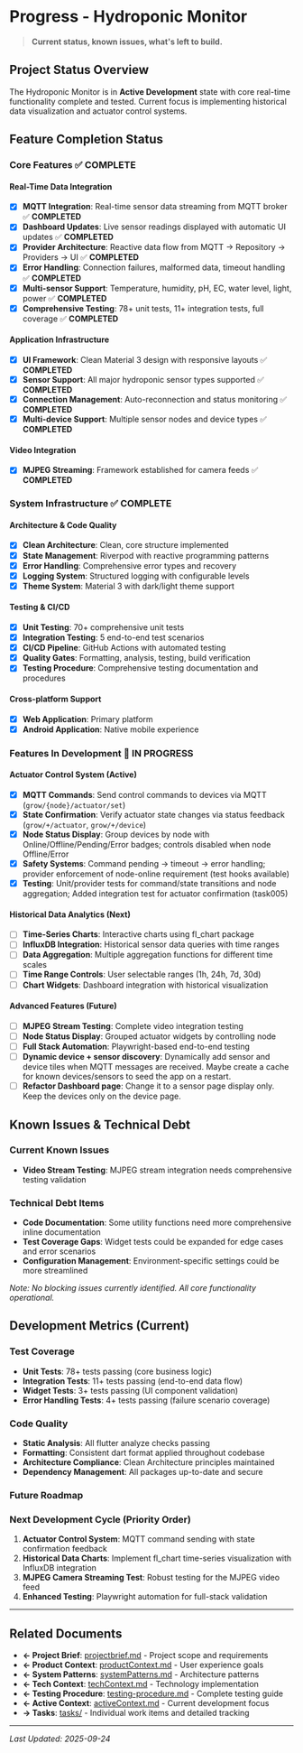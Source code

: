 # Progress - Hydroponic Monitor

> **Current status, known issues, what's left to build.**

## Project Status Overview

The Hydroponic Monitor is in **Active Development** state with core real-time functionality complete and tested. Current focus is implementing historical data visualization and actuator control systems.

## Feature Completion Status

### Core Features ✅ COMPLETE

#### Real-Time Data Integration
- [x] **MQTT Integration**: Real-time sensor data streaming from MQTT broker ✅ **COMPLETED**
- [x] **Dashboard Updates**: Live sensor readings displayed with automatic UI updates ✅ **COMPLETED**  
- [x] **Provider Architecture**: Reactive data flow from MQTT → Repository → Providers → UI ✅ **COMPLETED**
- [x] **Error Handling**: Connection failures, malformed data, timeout handling ✅ **COMPLETED**
- [x] **Multi-sensor Support**: Temperature, humidity, pH, EC, water level, light, power ✅ **COMPLETED**
- [x] **Comprehensive Testing**: 78+ unit tests, 11+ integration tests, full coverage ✅ **COMPLETED**

#### Application Infrastructure  
- [x] **UI Framework**: Clean Material 3 design with responsive layouts ✅ **COMPLETED**
- [x] **Sensor Support**: All major hydroponic sensor types supported ✅ **COMPLETED**
- [x] **Connection Management**: Auto-reconnection and status monitoring ✅ **COMPLETED**
- [x] **Multi-device Support**: Multiple sensor nodes and device types ✅ **COMPLETED**

#### Video Integration  
- [x] **MJPEG Streaming**: Framework established for camera feeds ✅ **COMPLETED**

### System Infrastructure ✅ COMPLETE

#### Architecture & Code Quality
- [x] **Clean Architecture**: Clean, core structure implemented
- [x] **State Management**: Riverpod with reactive programming patterns
- [x] **Error Handling**: Comprehensive error types and recovery
- [x] **Logging System**: Structured logging with configurable levels
- [x] **Theme System**: Material 3 with dark/light theme support

#### Testing & CI/CD
- [x] **Unit Testing**: 70+ comprehensive unit tests
- [x] **Integration Testing**: 5 end-to-end test scenarios
- [x] **CI/CD Pipeline**: GitHub Actions with automated testing
- [x] **Quality Gates**: Formatting, analysis, testing, build verification
- [x] **Testing Procedure**: Comprehensive testing documentation and procedures

#### Cross-platform Support
- [x] **Web Application**: Primary platform
- [x] **Android Application**: Native mobile experience

### Features In Development 🧱 IN PROGRESS

#### Actuator Control System (Active)
- [x] **MQTT Commands**: Send control commands to devices via MQTT (`grow/{node}/actuator/set`)
- [x] **State Confirmation**: Verify actuator state changes via status feedback (`grow/+/actuator`, `grow/+/device`)
- [x] **Node Status Display**: Group devices by node with Online/Offline/Pending/Error badges; controls disabled when node Offline/Error
- [x] **Safety Systems**: Command pending -> timeout -> error handling; provider enforcement of node-online requirement (test hooks available)
- [x] **Testing**: Unit/provider tests for command/state transitions and node aggregation; Added integration test for actuator confirmation (task005)

#### Historical Data Analytics (Next)
- [ ] **Time-Series Charts**: Interactive charts using fl_chart package
- [ ] **InfluxDB Integration**: Historical sensor data queries with time ranges
- [ ] **Data Aggregation**: Multiple aggregation functions for different time scales
- [ ] **Time Range Controls**: User selectable ranges (1h, 24h, 7d, 30d)
- [ ] **Chart Widgets**: Dashboard integration with historical visualization

#### Advanced Features (Future)
- [ ] **MJPEG Stream Testing**: Complete video integration testing
- [ ] **Node Status Display**: Grouped actuator widgets by controlling node  
- [ ] **Full Stack Automation**: Playwright-based end-to-end testing
- [ ] **Dynamic device + sensor discovery**: Dynamically add sensor and device tiles when MQTT messages are received. Maybe create a cache for known devices/sensors to seed the app on a restart.
- [ ] **Refactor Dashboard page**: Change it to a sensor page display only. Keep the devices only on the device page.

## Known Issues & Technical Debt

### Current Known Issues
- **Video Stream Testing**: MJPEG stream integration needs comprehensive testing validation

### Technical Debt Items  
- **Code Documentation**: Some utility functions need more comprehensive inline documentation
- **Test Coverage Gaps**: Widget tests could be expanded for edge cases and error scenarios
- **Configuration Management**: Environment-specific settings could be more streamlined

*Note: No blocking issues currently identified. All core functionality operational.*

## Development Metrics (Current)

### Test Coverage
- **Unit Tests**: 78+ tests passing (core business logic)
- **Integration Tests**: 11+ tests passing (end-to-end data flow) 
- **Widget Tests**: 3+ tests passing (UI component validation)
- **Error Handling Tests**: 4+ tests passing (failure scenario coverage)

### Code Quality
- **Static Analysis**: All flutter analyze checks passing
- **Formatting**: Consistent dart format applied throughout codebase
- **Architecture Compliance**: Clean Architecture principles maintained
- **Dependency Management**: All packages up-to-date and secure

### Future Roadmap

### Next Development Cycle (Priority Order)
1. **Actuator Control System**: MQTT command sending with state confirmation feedback
2. **Historical Data Charts**: Implement fl_chart time-series visualization with InfluxDB integration
3. **MJPEG Camera Streaming Test**: Robust testing for the MJPEG video feed
4. **Enhanced Testing**: Playwright automation for full-stack validation

  
---

## Related Documents
- **← Project Brief**: [projectbrief.md](./projectbrief.md) - Project scope and requirements
- **← Product Context**: [productContext.md](./productContext.md) - User experience goals
- **← System Patterns**: [systemPatterns.md](./systemPatterns.md) - Architecture patterns
- **← Tech Context**: [techContext.md](./techContext.md) - Technology implementation
- **← Testing Procedure**: [testing-procedure.md](./testing-procedure.md) - Complete testing guide
- **← Active Context**: [activeContext.md](./activeContext.md) - Current development focus
- **→ Tasks**: [tasks/](./tasks/) - Individual work items and detailed tracking

---
*Last Updated: 2025-09-24* 